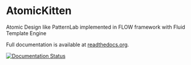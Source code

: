 # AtomicKitten

Atomic Design like PatternLab implemented in FLOW framework with Fluid Template Engine

Full documentation is available at
[readthedocs.org](http://atomickittenframework.readthedocs.org/).

[![Documentation Status](https://readthedocs.org/projects/atomickittenframework/badge/?version=feature-documentation)](http://atomickittenframework.readthedocs.org/en/feature-documentation/?badge=feature-documentation)
